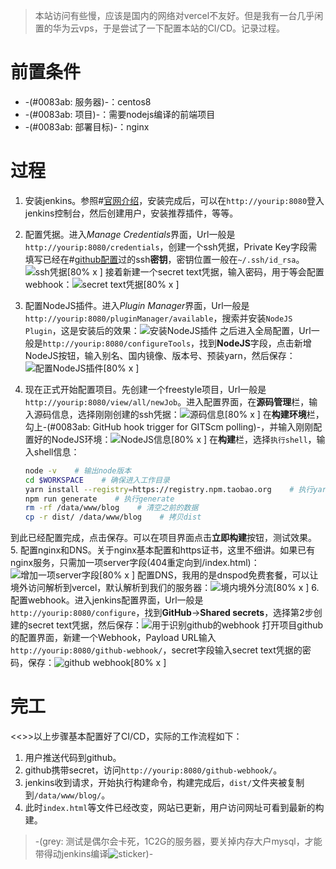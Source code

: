 >本站访问有些慢，应该是国内的网络对vercel不友好。但是我有一台几乎闲置的华为云vps，于是尝试了一下配置本站的CI/CD。记录过程。

# 前置条件
* -(#0083ab: 服务器)-：centos8
* -(#0083ab: 项目)-：需要nodejs编译的前端项目
* -(#0083ab: 部署目标)-：nginx
# 过程
1. 安装jenkins。参照#[官网介绍](https://www.jenkins.io/doc/book/installing/linux/#red-hat-centos)，安装完成后，可以在`http://yourip:8080`登入jenkins控制台，然后创建用户，安装推荐插件，等等。
2. 配置凭据。进入*Manage Credentials*界面，Url一般是`http://yourip:8080/credentials`，创建一个ssh凭据，Private Key字段需填写已经在#[github配置](https://github.com/settings/keys)过的ssh**密钥**，密钥位置一般在`~/.ssh/id_rsa`。![ssh凭据[80% x ]](https://s2.loli.net/2022/08/16/nmA6RVIDUjPuoCO.png)
接着新建一个secret text凭据，输入密码，用于等会配置webhook：![secret text凭据[80% x ]](https://s2.loli.net/2022/08/16/WSpv6LxMajUf5gI.png)
3. 配置NodeJS插件。进入*Plugin Manager*界面，Url一般是`http://yourip:8080/pluginManager/available`，搜索并安装`NodeJS Plugin`，这是安装后的效果：![安装NodeJS插件](https://s2.loli.net/2022/08/16/cBWjEFKUdn9XDst.png)
之后进入全局配置，Url一般是`http://yourip:8080/configureTools`，找到**NodeJS**字段，点击新增NodeJS按钮，输入别名、国内镜像、版本号、预装yarn，然后保存：![配置NodeJS插件[80% x ]](https://s2.loli.net/2022/08/16/qysRNHjXLnF6iMW.png)
4. 现在正式开始配置项目。先创建一个freestyle项目，Url一般是`http://yourip:8080/view/all/newJob`。进入配置界面，在**源码管理**栏，输入源码信息，选择刚刚创建的ssh凭据：![源码信息[80% x ]](https://s2.loli.net/2022/08/16/qijoPRmvO27B6n5.png)
在**构建环境**栏，勾上-(#0083ab: GitHub hook trigger for GITScm polling)-，并输入刚刚配置好的NodeJS环境：![NodeJS信息[80% x ]](https://s2.loli.net/2022/08/16/Rm4YWFQ8zVITiet.png)
在**构建**栏，选择`执行shell`，输入shell信息：

    ```bash
    node -v    # 输出node版本
    cd $WORKSPACE    # 确保进入工作目录
    yarn install --registry=https://registry.npm.taobao.org    # 执行yarn install
    npm run generate    # 执行generate
    rm -rf /data/www/blog    # 清空之前的数据
    cp -r dist/ /data/www/blog    # 拷贝dist
    ```
到此已经配置完成，点击保存。可以在项目界面点击**立即构建**按钮，测试效果。
5. 配置nginx和DNS。关于nginx基本配置和https证书，这里不细讲。如果已有nginx服务，只需加一项server字段(404重定向到/index.html)：![增加一项**server**字段[80% x ]](https://s2.loli.net/2022/08/16/EHOKlgJd1u2IPnj.png)
配置DNS，我用的是dnspod免费套餐，可以让境外访问解析到vercel，默认解析到我们的服务器：![境内境外分流[80% x ]](https://s2.loli.net/2022/08/16/fBHUynhA2dcDFJv.png)
6. 配置webhook。进入jenkins配置界面，Url一般是`http://yourip:8080/configure`，找到**GitHub**->**Shared secrets**，选择第2步创建的secret text凭据，然后保存：![用于识别github的webhook](https://s2.loli.net/2022/08/16/1XOp5rHcPtGDQ3Z.png)
打开项目github的配置界面，新建一个Webhook，Payload URL输入`http://yourip:8080/github-webhook/`，secret字段输入secret text凭据的密码，保存：![github webhook[80% x ]](https://s2.loli.net/2022/08/16/v3YUISLbW2mJhuR.png)
# 完工
<<>>以上步骤基本配置好了CI/CD，实际的工作流程如下：
1. 用户推送代码到github。
2. github携带secret，访问`http://yourip:8080/github-webhook/`。
3. jenkins收到请求，开始执行构建命令，构建完成后，`dist/`文件夹被复制到`/data/www/blog/`。
4. 此时`index.html`等文件已经改变，网站已更新，用户访问网址可看到最新的构建。

>-(grey: 测试是偶尔会卡死，1C2G的服务器，要关掉内存大户mysql，才能带得动jenkins编译![sticker](aru/2))-